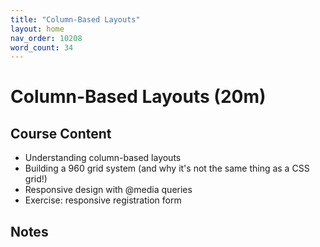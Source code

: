 ```yaml
---
title: "Column-Based Layouts"
layout: home
nav_order: 10208
word_count: 34
---
```

# Column-Based Layouts (20m)

## Course Content

- Understanding column-based layouts
- Building a 960 grid system (and why it's not the same thing as a CSS grid!)
- Responsive design with @media queries
- Exercise: responsive registration form

## Notes





